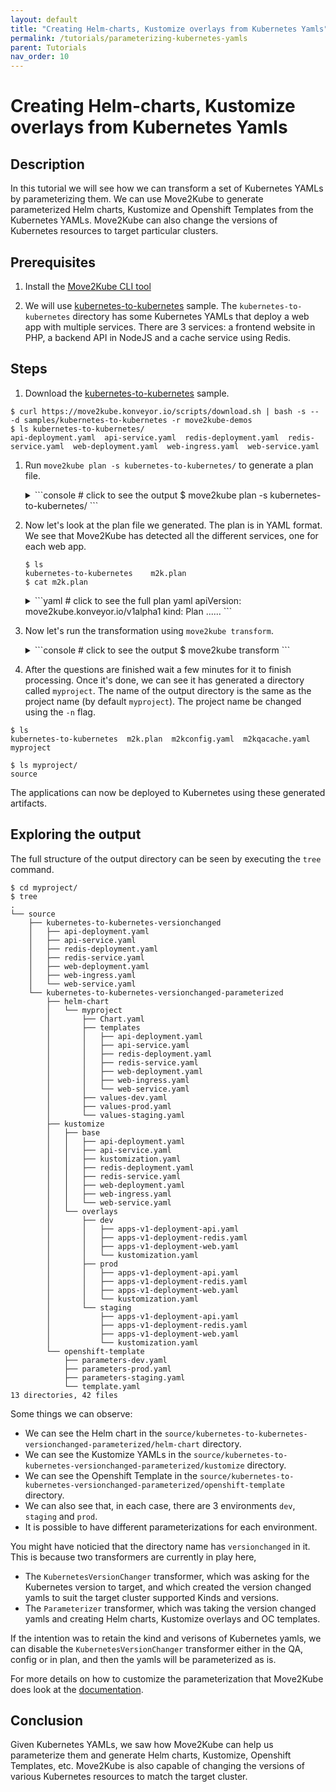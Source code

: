 ```yaml
---
layout: default
title: "Creating Helm-charts, Kustomize overlays from Kubernetes Yamls"
permalink: /tutorials/parameterizing-kubernetes-yamls
parent: Tutorials
nav_order: 10
---
```


# Creating Helm-charts, Kustomize overlays from Kubernetes Yamls

## Description

In this tutorial we will see how we can transform a set of Kubernetes YAMLs by parameterizing them.
We can use Move2Kube to generate parameterized Helm charts, Kustomize and Openshift Templates from the Kubernetes YAMLs.
Move2Kube can also change the versions of Kubernetes resources to target particular clusters.

## Prerequisites

1. Install the [Move2Kube CLI tool](https://move2kube.konveyor.io/installation/cli)

1. We will use [kubernetes-to-kubernetes](https://github.com/konveyor/move2kube-demos/tree/main/samples/kubernetes-to-kubernetes) sample. The `kubernetes-to-kubernetes` directory has some Kubernetes YAMLs that deploy a web app with multiple services. There are 3 services: a frontend website in PHP, a backend API in NodeJS and a cache service using Redis.

## Steps

1. Download the [kubernetes-to-kubernetes](https://github.com/konveyor/move2kube-demos/tree/main/samples/kubernetes-to-kubernetes) sample.

  ```console
  $ curl https://move2kube.konveyor.io/scripts/download.sh | bash -s -- -d samples/kubernetes-to-kubernetes -r move2kube-demos
  $ ls kubernetes-to-kubernetes/
  api-deployment.yaml  api-service.yaml  redis-deployment.yaml  redis-service.yaml  web-deployment.yaml  web-ingress.yaml  web-service.yaml
  ```

1. Run `move2kube plan -s kubernetes-to-kubernetes/` to generate a plan file.
    <details markdown="block">
    <summary markdown="block">
    ```console
    # click to see the output
    $ move2kube plan -s kubernetes-to-kubernetes/
    ```
    </summary>
    ```console
    $ move2kube plan -s kubernetes-to-kubernetes
    INFO[0000] Configuration loading done
    INFO[0000] Planning Transformation - Base Directory
    INFO[0000] [ComposeAnalyser] Planning transformation
    INFO[0000] [ComposeAnalyser] Done
    INFO[0000] [CloudFoundry] Planning transformation
    INFO[0000] [CloudFoundry] Done
    INFO[0000] [DockerfileDetector] Planning transformation
    INFO[0000] [DockerfileDetector] Done
    INFO[0000] [Base Directory] Identified 0 named services and 0 to-be-named services
    INFO[0000] Transformation planning - Base Directory done
    INFO[0000] Planning Transformation - Directory Walk
    INFO[0000] Identified 1 named services and 0 to-be-named services in .
    INFO[0000] Identified 1 named services and 0 to-be-named services in .
    INFO[0000] Transformation planning - Directory Walk done
    INFO[0000] [Directory Walk] Identified 1 named services and 1 to-be-named services
    INFO[0000] [Named Services] Identified 1 named services
    INFO[0000] No of services identified : 1
    INFO[0000] Plan can be found at [/home/user/m2k.plan].
    ```
    </details>

1. Now let's look at the plan file we generated. The plan is in YAML format. We see that Move2Kube has detected all the different services, one for each web app.

    ```console
    $ ls
    kubernetes-to-kubernetes	m2k.plan
    $ cat m2k.plan 
    ```

    <details markdown="block">
    <summary markdown="block">
    ```yaml
    # click to see the full plan yaml
    apiVersion: move2kube.konveyor.io/v1alpha1
    kind: Plan
    ......
    ```
    </summary>
    ```yaml
    apiVersion: move2kube.konveyor.io/v1alpha1
    kind: Plan
    metadata:
      name: myproject
    spec:
      sourceDir: kubernetes-to-kubernetes
      services:
        myproject:
          - transformerName: KubernetesVersionChanger
            type: KubernetesOrgYamlsInSource
            paths:
              KubernetesYamls:
                - .
              ServiceDirPath:
                - .
          - transformerName: Parameterizer
            paths:
              KubernetesYamls:
                - .
              ServiceDirPath:
                - .
      transformers:
        Buildconfig: m2kassets/built-in/transformers/kubernetes/buildconfig/buildconfig.yaml
        CloudFoundry: m2kassets/built-in/transformers/cloudfoundry/cloudfoundry.yaml
        ClusterSelector: m2kassets/built-in/transformers/kubernetes/clusterselector/clusterselector.yaml
        ComposeAnalyser: m2kassets/built-in/transformers/compose/composeanalyser/composeanalyser.yaml
        ComposeGenerator: m2kassets/built-in/transformers/compose/composegenerator/composegenerator.yaml
        ContainerImagesPushScriptGenerator: m2kassets/built-in/transformers/containerimage/containerimagespushscript/containerimagespushscript.yaml
        DockerfileDetector: m2kassets/built-in/transformers/dockerfile/dockerfiledetector/dockerfiledetector.yaml
        DockerfileImageBuildScript: m2kassets/built-in/transformers/dockerfile/dockerimagebuildscript/dockerfilebuildscriptgenerator.yaml
        DockerfileParser: m2kassets/built-in/transformers/dockerfile/dockerfileparser/dockerfileparser.yaml
        DotNetCore-Dockerfile: m2kassets/built-in/transformers/dockerfilegenerator/dotnetcore/dotnetcore.yaml
        EarAnalyser: m2kassets/built-in/transformers/dockerfilegenerator/java/earanalyser/ear.yaml
        EarRouter: m2kassets/built-in/transformers/dockerfilegenerator/java/earrouter/earrouter.yaml
        Golang-Dockerfile: m2kassets/built-in/transformers/dockerfilegenerator/golang/golang.yaml
        Gradle: m2kassets/built-in/transformers/dockerfilegenerator/java/gradle/gradle.yaml
        Jar: m2kassets/built-in/transformers/dockerfilegenerator/java/jar/jar.yaml
        Jboss: m2kassets/built-in/transformers/dockerfilegenerator/java/jboss/jboss.yaml
        Knative: m2kassets/built-in/transformers/kubernetes/knative/knative.yaml
        Kubernetes: m2kassets/built-in/transformers/kubernetes/kubernetes/kubernetes.yaml
        KubernetesVersionChanger: m2kassets/built-in/transformers/kubernetes/kubernetesversionchanger/kubernetesversionchanger.yaml
        Liberty: m2kassets/built-in/transformers/dockerfilegenerator/java/liberty/liberty.yaml
        Maven: m2kassets/built-in/transformers/dockerfilegenerator/java/maven/maven.yaml
        Nodejs-Dockerfile: m2kassets/built-in/transformers/dockerfilegenerator/nodejs/nodejs.yaml
        PHP-Dockerfile: m2kassets/built-in/transformers/dockerfilegenerator/php/php.yaml
        Parameterizer: m2kassets/built-in/transformers/kubernetes/parameterizer/parameterizer.yaml
        Python-Dockerfile: m2kassets/built-in/transformers/dockerfilegenerator/python/python.yaml
        ReadMeGenerator: m2kassets/built-in/transformers/readmegenerator/readmegenerator.yaml
        Ruby-Dockerfile: m2kassets/built-in/transformers/dockerfilegenerator/ruby/ruby.yaml
        Rust-Dockerfile: m2kassets/built-in/transformers/dockerfilegenerator/rust/rust.yaml
        Tekton: m2kassets/built-in/transformers/kubernetes/tekton/tekton.yaml
        Tomcat: m2kassets/built-in/transformers/dockerfilegenerator/java/tomcat/tomcat.yaml
        WarAnalyser: m2kassets/built-in/transformers/dockerfilegenerator/java/waranalyser/war.yaml
        WarRouter: m2kassets/built-in/transformers/dockerfilegenerator/java/warrouter/warrouter.yaml
        WinConsoleApp-Dockerfile: m2kassets/built-in/transformers/dockerfilegenerator/windows/winconsole/winconsole.yaml
        WinSLWebApp-Dockerfile: m2kassets/built-in/transformers/dockerfilegenerator/windows/winsilverlightweb/winsilverlightweb.yaml
        WinWebApp-Dockerfile: m2kassets/built-in/transformers/dockerfilegenerator/windows/winweb/winweb.yaml
        ZuulAnalyser: m2kassets/built-in/transformers/dockerfilegenerator/java/zuul/zuulanalyser.yaml
    ```
    </details>

1. Now let's run the transformation using `move2kube transform`.
    <details markdown="block">
    <summary markdown="block">
    ```console
    # click to see the output
    $ move2kube transform
    ```
    </summary>
    ```console
    $ move2kube transform
    INFO[0000] Detected a plan file at path /home/user/m2k.plan. Will transform using this plan.
    ? Select all transformer types that you are interested in:
    ID: move2kube.transformers.types
    Hints:
    [Services that don't support any of the transformer types you are interested in will be ignored.]
     ComposeAnalyser, PHP-Dockerfile, ReadMeGenerator, Ruby-Dockerfile, Tekton, Buildconfig, Golang-Dockerfile, Jar, Knative, Nodejs-Dockerfile, Parameterizer, CloudFoundry,     DockerfileDetector, Kubernetes, Maven, WinWebApp-Dockerfile, Gradle, KubernetesVersionChanger, WarAnalyser, Rust-Dockerfile, WarRouter, ZuulAnalyser, DotNetCore-Dockerfile,    EarRouter, Liberty, Python-Dockerfile, Tomcat, ContainerImagesPushScriptGenerator, DockerfileImageBuildScript, DockerfileParser, ClusterSelector, ComposeGenerator,   EarAnalyser, Jboss, WinConsoleApp-Dockerfile, WinSLWebApp-Dockerfile
    ? Select all services that are needed:
    ID: move2kube.services.[].enable
    Hints:
    [The services unselected here will be ignored.]
     myproject
    INFO[0005] Starting Plan Transformation
    INFO[0005] Iteration 1
    INFO[0005] Iteration 2 - 1 artifacts to process
    INFO[0005] Transformer ClusterSelector processing 1 artifacts
    ? Choose the cluster type:
    ID: move2kube.target.clustertype
    Hints:
    [Choose the cluster type you would like to target]
     Kubernetes
    INFO[0006] Transformer ClusterSelector Done
    INFO[0006] Transformer KubernetesVersionChanger processing 1 artifacts
    INFO[0006] Transformer KubernetesVersionChanger Done
    INFO[0006] Created 1 pathMappings and 1 artifacts. Total Path Mappings : 1. Total Artifacts : 1.
    INFO[0006] Iteration 3 - 1 artifacts to process
    INFO[0006] Transformer Parameterizer processing 1 artifacts
    INFO[0006] Transformer Parameterizer Done
    INFO[0006] Plan Transformation done
    INFO[0006] Transformed target artifacts can be found at [/home/user/myproject].
    ```
    </details>

1. After the questions are finished wait a few minutes for it to finish processing. Once it's done, we can see it has generated a directory called `myproject`.
The name of the output directory is the same as the project name (by default `myproject`). The project name be changed using the `-n` flag.

  ```console
  $ ls
  kubernetes-to-kubernetes  m2k.plan  m2kconfig.yaml  m2kqacache.yaml  myproject

  $ ls myproject/
  source
  ```

  The applications can now be deployed to Kubernetes using these generated artifacts.

## Exploring the output

The full structure of the output directory can be seen by executing the `tree` command.
  ```console
  $ cd myproject/
  $ tree
  .
  └── source
      ├── kubernetes-to-kubernetes-versionchanged
      │   ├── api-deployment.yaml
      │   ├── api-service.yaml
      │   ├── redis-deployment.yaml
      │   ├── redis-service.yaml
      │   ├── web-deployment.yaml
      │   ├── web-ingress.yaml
      │   └── web-service.yaml
      └── kubernetes-to-kubernetes-versionchanged-parameterized
          ├── helm-chart
          │   └── myproject
          │       ├── Chart.yaml
          │       ├── templates
          │       │   ├── api-deployment.yaml
          │       │   ├── api-service.yaml
          │       │   ├── redis-deployment.yaml
          │       │   ├── redis-service.yaml
          │       │   ├── web-deployment.yaml
          │       │   ├── web-ingress.yaml
          │       │   └── web-service.yaml
          │       ├── values-dev.yaml
          │       ├── values-prod.yaml
          │       └── values-staging.yaml
          ├── kustomize
          │   ├── base
          │   │   ├── api-deployment.yaml
          │   │   ├── api-service.yaml
          │   │   ├── kustomization.yaml
          │   │   ├── redis-deployment.yaml
          │   │   ├── redis-service.yaml
          │   │   ├── web-deployment.yaml
          │   │   ├── web-ingress.yaml
          │   │   └── web-service.yaml
          │   └── overlays
          │       ├── dev
          │       │   ├── apps-v1-deployment-api.yaml
          │       │   ├── apps-v1-deployment-redis.yaml
          │       │   ├── apps-v1-deployment-web.yaml
          │       │   └── kustomization.yaml
          │       ├── prod
          │       │   ├── apps-v1-deployment-api.yaml
          │       │   ├── apps-v1-deployment-redis.yaml
          │       │   ├── apps-v1-deployment-web.yaml
          │       │   └── kustomization.yaml
          │       └── staging
          │           ├── apps-v1-deployment-api.yaml
          │           ├── apps-v1-deployment-redis.yaml
          │           ├── apps-v1-deployment-web.yaml
          │           └── kustomization.yaml
          └── openshift-template
              ├── parameters-dev.yaml
              ├── parameters-prod.yaml
              ├── parameters-staging.yaml
              └── template.yaml
  13 directories, 42 files
  ```

Some things we can observe:
- We can see the Helm chart in the `source/kubernetes-to-kubernetes-versionchanged-parameterized/helm-chart` directory.
- We can see the Kustomize YAMLs in the `source/kubernetes-to-kubernetes-versionchanged-parameterized/kustomize` directory.
- We can see the Openshift Template in the `source/kubernetes-to-kubernetes-versionchanged-parameterized/openshift-template` directory.
- We can also see that, in each case, there are 3 environments `dev`, `staging` and `prod`.
- It is possible to have different parameterizations for each environment.

You might have noticied that the directory name has `versionchanged` in it. This is because two transformers are currently in play here,
* The `KubernetesVersionChanger` transformer, which was asking for the Kubernetes version to target, and which created the version changed yamls to suit the target cluster supported Kinds and versions.
* The `Parameterizer` transformer, which was taking the version changed yamls and creating Helm charts, Kustomize overlays and OC templates.

If the intention was to retain the kind and verisons of Kubernetes yamls, we can disable the `KubernetesVersionChanger` transformer either in the QA, config or in plan, and then the yamls will be parameterized as is.

For more details on how to customize the parameterization that Move2Kube does look at the [documentation](/transformers/purpose-built/parameterizer).

## Conclusion

Given Kubernetes YAMLs, we saw how Move2Kube can help us parameterize them and generate Helm charts, Kustomize, Openshift Templates, etc.
Move2Kube is also capable of changing the versions of various Kubernetes resources to match the target cluster.
